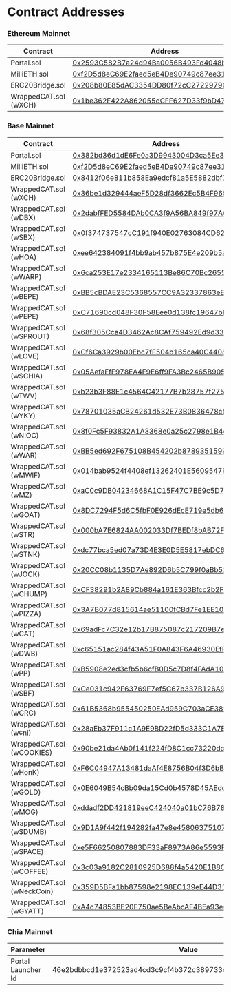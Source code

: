 # Contract Addresses

### Ethereum Mainnet

<table><thead><tr><th width="245">Contract</th><th width="554">Address</th><th data-hidden></th></tr></thead><tbody><tr><td>Portal.sol</td><td><a href="https://etherscan.io/address/0x2593C582B7a24d94Ba0056B493Fd4048bd99fc3F#code">0x2593C582B7a24d94Ba0056B493Fd4048bd99fc3F</a></td><td></td></tr><tr><td>MilliETH.sol</td><td><a href="https://etherscan.io/address/0xf2D5d8eC69E2faed5eB4De90749c87ee314a4B12#code">0xf2D5d8eC69E2faed5eB4De90749c87ee314a4B12</a></td><td></td></tr><tr><td>ERC20Bridge.sol</td><td><a href="https://etherscan.io/address/0x208b80E85dAC3354DD80f72cC272297909EE81b7">0x208b80E85dAC3354DD80f72cC272297909EE81b7</a></td><td></td></tr><tr><td>WrappedCAT.sol (wXCH)</td><td><a href="https://etherscan.io/address/0x1be362F422A862055dCFF627D33f9bD478e6C7d7">0x1be362F422A862055dCFF627D33f9bD478e6C7d7</a></td><td></td></tr></tbody></table>



### Base Mainnet

<table><thead><tr><th width="248">Contract</th><th>Address</th><th data-hidden></th></tr></thead><tbody><tr><td>Portal.sol</td><td><a href="https://basescan.org/address/0x382bd36d1dE6Fe0a3D9943004D3ca5Ee389627EE">0x382bd36d1dE6Fe0a3D9943004D3ca5Ee389627EE</a></td><td></td></tr><tr><td>MilliETH.sol</td><td><a href="https://basescan.org/address/0xf2D5d8eC69E2faed5eB4De90749c87ee314a4B12">0xf2D5d8eC69E2faed5eB4De90749c87ee314a4B12</a></td><td></td></tr><tr><td>ERC20Bridge.sol</td><td><a href="https://basescan.org/address/0x8412f06e811b858Ea9edcf81a5E5882dbf70aC96">0x8412f06e811b858Ea9edcf81a5E5882dbf70aC96</a></td><td></td></tr><tr><td>WrappedCAT.sol (wXCH)</td><td><a href="https://basescan.org/address/0x36be1d329444aeF5D28df3662Ec5B4F965Cd93E9">0x36be1d329444aeF5D28df3662Ec5B4F965Cd93E9</a></td><td></td></tr><tr><td>WrappedCAT.sol (wDBX)</td><td><a href="https://basescan.org/address/0x2dabfFED5584DAb0CA3f9A56BA849f97A08cAd9A">0x2dabfFED5584DAb0CA3f9A56BA849f97A08cAd9A</a></td><td></td></tr><tr><td>WrappedCAT.sol (wSBX)</td><td><a href="https://basescan.org/address/0x0f374737547cC191f940E02763084CD62BCDe4a6">0x0f374737547cC191f940E02763084CD62BCDe4a6</a></td><td></td></tr><tr><td>WrappedCAT.sol (wHOA)</td><td><a href="https://basescan.org/address/0xee642384091f4bb9ab457b875E4e209b5a0BD147">0xee642384091f4bb9ab457b875E4e209b5a0BD147</a></td><td></td></tr><tr><td>WrappedCAT.sol (wWARP)</td><td><a href="https://basescan.org/address/0x6ca253E17e2334165113Be86C70Bc2655798BDcB">0x6ca253E17e2334165113Be86C70Bc2655798BDcB</a></td><td></td></tr><tr><td>WrappedCAT.sol (wBEPE)</td><td><a href="https://basescan.org/address/0xBB5cBDAE23C5368557CC9A32337863eECf03cF9f">0xBB5cBDAE23C5368557CC9A32337863eECf03cF9f</a></td><td></td></tr>

<tr><td>WrappedCAT.sol (wPEPE)</td><td><a href="https://basescan.org/address/0xC71690cd048F30F58Eee0d138fc19647bDaD79C7">0xC71690cd048F30F58Eee0d138fc19647bDaD79C7</a></td><td></td></tr>
<tr><td>WrappedCAT.sol (wSPROUT)</td><td><a href="https://basescan.org/address/0x68f305Cca4D3462Ac8CAf759492Ed9d33E4DFF40">0x68f305Cca4D3462Ac8CAf759492Ed9d33E4DFF40</a></td><td></td></tr>
<tr><td>WrappedCAT.sol (wLOVE)</td><td><a href="https://basescan.org/address/0xCf6Ca3929b00Ebc7fF504b165ca40C44087CAE47">0xCf6Ca3929b00Ebc7fF504b165ca40C44087CAE47</a></td><td></td></tr>
<tr><td>WrappedCAT.sol (w$CHIA)</td><td><a href="https://basescan.org/address/0x05AefaFfF978EA4F9E6ff9FA3Bc2465B90598549">0x05AefaFfF978EA4F9E6ff9FA3Bc2465B90598549</a></td><td></td></tr>
<tr><td>WrappedCAT.sol (wTWV)</td><td><a href="https://basescan.org/address/0xb23b3F88E1c4564C42177B7b28757f275D2aCBB9">0xb23b3F88E1c4564C42177B7b28757f275D2aCBB9</a></td><td></td></tr>
<tr><td>WrappedCAT.sol (wYKY)</td><td><a href="https://basescan.org/address/0x78701035aCB24261d532E73B0836478c5c01E0f1">0x78701035aCB24261d532E73B0836478c5c01E0f1</a></td><td></td></tr>
<tr><td>WrappedCAT.sol (wNIOC)</td><td><a href="https://basescan.org/address/0x8f0Fc5F93832A1A3368e0a25c2798e1B4c4c7437">0x8f0Fc5F93832A1A3368e0a25c2798e1B4c4c7437</a></td><td></td></tr>
<tr><td>WrappedCAT.sol (wWAR)</td><td><a href="https://basescan.org/address/0xBB5ed692F675108B454202b8789351599f6E829C">0xBB5ed692F675108B454202b8789351599f6E829C</a></td><td></td></tr>
<tr><td>WrappedCAT.sol (wMWIF)</td><td><a href="https://basescan.org/address/0x014bab9524f4408ef13262401E5609547F7E8718">0x014bab9524f4408ef13262401E5609547F7E8718</a></td><td></td></tr>
<tr><td>WrappedCAT.sol (wMZ)</td><td><a href="https://basescan.org/address/0xaC0c9DB04234668A1C15F47C7BE9c5D7040b0506">0xaC0c9DB04234668A1C15F47C7BE9c5D7040b0506</a></td><td></td></tr>
<tr><td>WrappedCAT.sol (wGOAT)</td><td><a href="https://basescan.org/address/0x8DC7294F5d6C5fbF0E926dEcE719e5db648bF45c">0x8DC7294F5d6C5fbF0E926dEcE719e5db648bF45c</a></td><td></td></tr>
<tr><td>WrappedCAT.sol (wSTR)</td><td><a href="https://basescan.org/address/0x000bA7E6824AA002033Df7BEDf8bAB72Fc6465e9">0x000bA7E6824AA002033Df7BEDf8bAB72Fc6465e9</a></td><td></td></tr>
<tr><td>WrappedCAT.sol (wSTNK)</td><td><a href="https://basescan.org/address/0xdc77bca5ed07a73D4E3E0D5E5817ebDC69EEc9bf">0xdc77bca5ed07a73D4E3E0D5E5817ebDC69EEc9bf</a></td><td></td></tr>
<tr><td>WrappedCAT.sol (wJOCK)</td><td><a href="https://basescan.org/address/0x20CC08b1135D7Ae892D6b5C799f0aBb51D822899">0x20CC08b1135D7Ae892D6b5C799f0aBb51D822899</a></td><td></td></tr>
<tr><td>WrappedCAT.sol (wCHUMP)</td><td><a href="https://basescan.org/address/0xCF38291b2A89Cb884a161E363Bfcc2b2F70E1844">0xCF38291b2A89Cb884a161E363Bfcc2b2F70E1844</a></td><td></td></tr>
<tr><td>WrappedCAT.sol (wPIZZA)</td><td><a href="https://basescan.org/address/0x3A7B077d815614ae51100fCBd7Fe1EE104Ae4b66">0x3A7B077d815614ae51100fCBd7Fe1EE104Ae4b66</a></td><td></td></tr>
<tr><td>WrappedCAT.sol (wCAT)</td><td><a href="https://basescan.org/address/0x69adFc7C32e12b17B875087c217209B7e13bFff9">0x69adFc7C32e12b17B875087c217209B7e13bFff9</a></td><td></td></tr>
<tr><td>WrappedCAT.sol (wDWB)</td><td><a href="https://basescan.org/address/0xc65151ac284f43A51F0A843F6A46930EfF0076c5">0xc65151ac284f43A51F0A843F6A46930EfF0076c5</a></td><td></td></tr>
<tr><td>WrappedCAT.sol (wPP)</td><td><a href="https://basescan.org/address/0xB5908e2ed3cfb5b6cfB0D5c7D8f4FAdA105861B2">0xB5908e2ed3cfb5b6cfB0D5c7D8f4FAdA105861B2</a></td><td></td></tr>
<tr><td>WrappedCAT.sol (wSBF)</td><td><a href="https://basescan.org/address/0xCe031c942F63769F7ef5C67b337B126A983EA952">0xCe031c942F63769F7ef5C67b337B126A983EA952</a></td><td></td></tr>
<tr><td>WrappedCAT.sol (wGRC)</td><td><a href="https://basescan.org/address/0x61B5368b955450250EAd959C703aCE38943f88e5">0x61B5368b955450250EAd959C703aCE38943f88e5</a></td><td></td></tr>
<tr><td>WrappedCAT.sol (w¢ni)</td><td><a href="https://basescan.org/address/0x28aEb37F911c1A9E9BD22fD5d333C1A7E0335183">0x28aEb37F911c1A9E9BD22fD5d333C1A7E0335183</a></td><td></td></tr>
<tr><td>WrappedCAT.sol (wCOOKIES)</td><td><a href="https://basescan.org/address/0x90be21da4Ab0f141f224fD8C1cc73220dcFF9189">0x90be21da4Ab0f141f224fD8C1cc73220dcFF9189</a></td><td></td></tr>
<tr><td>WrappedCAT.sol (wHonK)</td><td><a href="https://basescan.org/address/0xF6C04947A13481daAf4E8756B04f3D6bB7C30efF">0xF6C04947A13481daAf4E8756B04f3D6bB7C30efF</a></td><td></td></tr>
<tr><td>WrappedCAT.sol (wGOLD)</td><td><a href="https://basescan.org/address/0x0E6049B54cBb09da15Cd0b4578D45AEdd3150b8b">0x0E6049B54cBb09da15Cd0b4578D45AEdd3150b8b</a></td><td></td></tr>
<tr><td>WrappedCAT.sol (wMOG)</td><td><a href="https://basescan.org/address/0xddadf2DD421819eeC424040a01bC76B7809879B6">0xddadf2DD421819eeC424040a01bC76B7809879B6</a></td><td></td></tr>
<tr><td>WrappedCAT.sol (w$DUMB)</td><td><a href="https://basescan.org/address/0x9D1A9f442f194282fa47e8e45806375107b0a58e">0x9D1A9f442f194282fa47e8e45806375107b0a58e</a></td><td></td></tr>
<tr><td>WrappedCAT.sol (wSPACE)</td><td><a href="https://basescan.org/address/0xe5F66250807883DF33aF8973A86e5593F98F9E9E">0xe5F66250807883DF33aF8973A86e5593F98F9E9E</a></td><td></td></tr>
<tr><td>WrappedCAT.sol (wCOFFEE)</td><td><a href="https://basescan.org/address/0x3c03a9182C2810925D688f4a5420E1B8Ca7fFB58">0x3c03a9182C2810925D688f4a5420E1B8Ca7fFB58</a></td><td></td></tr>
<tr><td>WrappedCAT.sol (wNeckCoin)</td><td><a href="https://basescan.org/address/0x359D5BFa1bb87598e2198EC139eE44D31Bd06FaC">0x359D5BFa1bb87598e2198EC139eE44D31Bd06FaC</a></td><td></td></tr>
<tr><td>WrappedCAT.sol (wGYATT)</td><td><a href="https://basescan.org/address/0xA4c74853BE20F750ae5BeAbcAF4BEa93e6eF9bF7">0xA4c74853BE20F750ae5BeAbcAF4BEa93e6eF9bF7</a></td><td></td></tr>


</tbody></table>



### Chia Mainnet

<table><thead><tr><th width="233">Parameter</th><th>Value</th></tr></thead><tbody><tr><td>Portal Launcher Id</td><td>46e2bdbbcd1e372523ad4cd3c9cf4b372c389733c71bb23450f715ba5aa56d50</td></tr></tbody></table>
